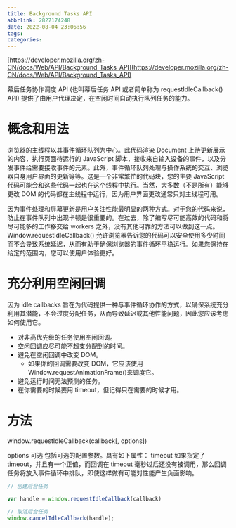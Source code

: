 ```yaml
---
title: Background Tasks API
abbrlink: 2827174248
date: 2022-08-04 23:06:56
tags:
categories:
---
```


[https://developer.mozilla.org/zh-CN/docs/Web/API/Background_Tasks_API](https://developer.mozilla.org/zh-CN/docs/Web/API/Background_Tasks_API)

幕后任务协作调度 API (也叫幕后任务 API 或者简单称为 requestIdleCallback() API) 提供了由用户代理决定，在空闲时间自动执行队列任务的能力。

<!-- more -->


# 概念和用法
浏览器的主线程以其事件循环队列为中心。此代码渲染 Document 上待更新展示的内容，执行页面待运行的 JavaScript 脚本，接收来自输入设备的事件，以及分发事件给需要接收事件的元素。此外，事件循环队列处理与操作系统的交互、浏览器自身用户界面的更新等等。这是一个非常繁忙的代码块，您的主要 JavaScript 代码可能会和这些代码一起也在这个线程中执行。当然，大多数（不是所有）能够更改 DOM 的代码都在主线程中运行，因为用户界面更改通常只对主线程可用。

因为事件处理和屏幕更新是用户关注性能最明显的两种方式。对于您的代码来说，防止在事件队列中出现卡顿是很重要的。在过去，除了编写尽可能高效的代码和将尽可能多的工作移交给 workers 之外，没有其他可靠的方法可以做到这一点。 Window.requestIdleCallback() 允许浏览器告诉您的代码可以安全使用多少时间而不会导致系统延迟，从而有助于确保浏览器的事件循环平稳运行。如果您保持在给定的范围内，您可以使用户体验更好。

# 充分利用空闲回调
因为 idle callbacks 旨在为代码提供一种与事件循环协作的方式，以确保系统充分利用其潜能，不会过度分配任务，从而导致延迟或其他性能问题，因此您应该考虑如何使用它。

* 对非高优先级的任务使用空闲回调。
* 空闲回调应尽可能不超支分配到的时间。
* 避免在空闲回调中改变 DOM。
  * 如果你的回调需要改变 DOM，它应该使用Window.requestAnimationFrame()来调度它。
* 避免运行时间无法预测的任务。
* 在你需要的时候要用 timeout，但记得只在需要的时候才用。

# 方法

window.requestIdleCallback(callback[, options])

options 可选
包括可选的配置参数。具有如下属性：
timeout 如果指定了 timeout，并且有一个正值，而回调在 timeout 毫秒过后还没有被调用，那么回调任务将放入事件循环中排队，即使这样做有可能对性能产生负面影响。


```js
// 创建后台任务

var handle = window.requestIdleCallback(callback)

// 取消后台任务
window.cancelIdleCallback(handle);
```


